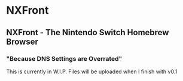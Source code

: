 # NXFront
## NXFront - The Nintendo Switch Homebrew Browser
### "Because DNS Settings are Overrated"

This is currently in W.I.P.
Files will be uploaded when I finish with v0.1
